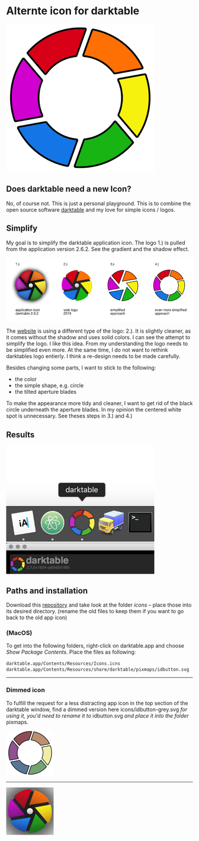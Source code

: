 # Alternte icon for darktable

<img src="/img/icon.png" width="400" >

## Does darktable need a new Icon?
No, of course not. This is just a personal playground. This is to combine the open source software [darktable](http://www.darktable.org/) and my love for simple icons / logos.


## Simplify

My goal is to simplify the darktable application icon. The logo 1.) is pulled from the application version 2.6.2. See the gradient and the shadow effect.

<img src="/img/history.png">

The [website](http://www.darktable.org/) is using a different type of the logo: 2.). It is slightly cleaner, as it comes without the shadow and uses solid colors. 
I can see the attempt to simplify the logo. I like this idea. From my understanding the logo needs to be simplified even more. At the same time, I do not want to rethink darktables logo entierly. I think a re-design needs to be made carefully.

Besides changing some parts, I want to stick to the following:
- the color 
- the simple shape, e.g. circle
- the tilted aperture blades

To make the appearance more tidy and cleaner, I want to get rid of the black circle underneath the aperture blades. In my opinion the centered white spot is unnecessary. See theses steps in 3.) and 4.)

## Results

<img src="/img/macos1.png" width="400" >
<img src="/img/macos2.png" width="400" >

## Paths and installation
Download this [repository](https://github.com/mjut/darktable-alternte-icon/archive/master.zip) and take look at the folder _icons_ – place those into its desired directory. (rename the old files to keep them if you want to go back to the old app icon)

### (MacOS)

To get into the following folders, right-click on darktable.app and choose _Show Package Contents_.
Place the files as following:
```
darktable.app/Contents/Resources/Icons.icns
darktable.app/Contents/Resources/share/darktable/pixmaps/idbutton.svg
```

---

### Dimmed icon

To fulfill the request for a less distracting app icon in the top section of the darktable window, find a dimmed version here icons/idbutton-grey.svg _for using it, you'd need to rename it to_ idbutton.svg _and place it into the folder_ pixmaps.

<img src="/img/idbutton-grey.png" width="128" >

---




<img src="/img/animation.gif" width="128">
